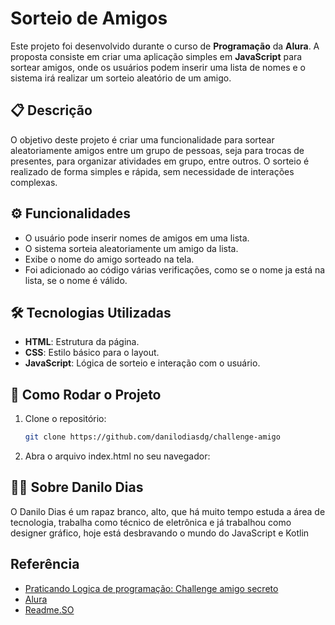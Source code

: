 # Sorteio de Amigos

Este projeto foi desenvolvido durante o curso de **Programação** da **Alura**. A proposta consiste em criar uma aplicação simples em **JavaScript** para sortear amigos, onde os usuários podem inserir uma lista de nomes e o sistema irá realizar um sorteio aleatório de um amigo.

## 📋 Descrição

O objetivo deste projeto é criar uma funcionalidade para sortear aleatoriamente amigos entre um grupo de pessoas, seja para trocas de presentes, para organizar atividades em grupo, entre outros. O sorteio é realizado de forma simples e rápida, sem necessidade de interações complexas.

## ⚙️ Funcionalidades

- O usuário pode inserir nomes de amigos em uma lista.
- O sistema sorteia aleatoriamente um amigo da lista.
- Exibe o nome do amigo sorteado na tela.
- Foi adicionado ao código várias verificações, como se o nome ja está na lista, se o nome é válido.

## 🛠 Tecnologias Utilizadas

- **HTML**: Estrutura da página.
- **CSS**: Estilo básico para o layout.
- **JavaScript**: Lógica de sorteio e interação com o usuário.

## 🚀 Como Rodar o Projeto

1. Clone o repositório:

   ```bash
   git clone https://github.com/danilodiasdg/challenge-amigo

   ```

2. Abra o arquivo index.html no seu navegador:

## 👩‍💻 Sobre Danilo Dias

O Danilo Dias é um rapaz branco, alto, que há muito tempo estuda a área de tecnologia, trabalha como técnico de eletrônica e já trabalhou como designer gráfico, hoje está desbravando o mundo do JavaScript e Kotlin

## Referência

- [Praticando Logica de programação: Challenge amigo secreto](https://cursos.alura.com.br/course/logica-programacao-challenge-amigo-secreto)
- [Alura](https://cursos.alura.com.br/dashboard)
- [Readme.SO](https://readme.so/pt)

